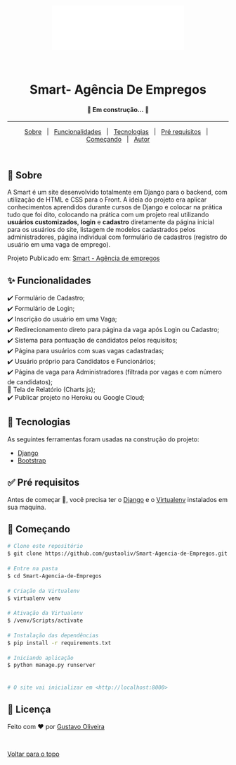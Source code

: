 <div align="center" id="top"> 
  <img src="core/static/images/logo.png" alt="Smart   Agência De Empregos" />

  &#xa0;

  <!-- <a href="https://smartagênciadeempregos.netlify.com">Demo</a> -->
</div>

<h1 align="center">Smart- Agência De Empregos</h1>



<!-- Status -->

 <h4 align="center"> 
	🚧 Em construção... 🚧
</h4> 

<hr>

<p align="center">
  <a href="#dart-sobre">Sobre</a> &#xa0; | &#xa0; 
  <a href="#sparkles-funcionalidades">Funcionalidades</a> &#xa0; | &#xa0;
  <a href="#rocket-tecnologias">Tecnologias</a> &#xa0; | &#xa0;
  <a href="#white_check_mark-pré-requesitos">Pré requisitos</a> &#xa0; | &#xa0;
  <a href="#checkered_flag-começando">Começando</a> &#xa0; | &#xa0;
  <a href="https://github.com/gutaoliv" target="_blank">Autor</a>
</p>

<br>

## :dart: Sobre ##

A Smart é um site desenvolvido totalmente em Django para o backend, com utilização de HTML e CSS para o Front. A ideia do projeto era aplicar conhecimentos aprendidos durante cursos de Django e colocar na prática tudo que foi dito, colocando na prática com um projeto real utilizando **usuários customizados**, **login** e **cadastro** diretamente da página inicial para os usuários do site, listagem de modelos cadastrados pelos administradores, página individual com formulário de cadastros (registro do usuário em uma vaga de emprego).

Projeto Publicado em: [Smart - Agência de empregos](http://35.222.239.242)


## :sparkles: Funcionalidades ##

:heavy_check_mark: Formulário de Cadastro;\
:heavy_check_mark: Formulário de Login;\
:heavy_check_mark: Inscrição do usuário em uma Vaga;\
:heavy_check_mark: Redirecionamento direto para página da vaga após Login ou Cadastro;\
:heavy_check_mark: Sistema para pontuação de candidatos pelos requisitos;\
:heavy_check_mark: Página para usuários com suas vagas cadastradas;\
:heavy_check_mark: Usuário próprio para Candidatos e Funcionários;\
:heavy_check_mark: Página de vaga para Administradores (filtrada por vagas e com número de candidatos);\
:construction: Tela de Relatório (Charts js);\
:heavy_check_mark: Publicar projeto no Heroku ou Google Cloud;

## :rocket: Tecnologias ##

As seguintes ferramentas foram usadas na construção do projeto:

- [Django](https://www.djangoproject.com/)
- [Bootstrap](https://getbootstrap.com/)

## :white_check_mark: Pré requisitos ##

Antes de começar :checkered_flag:, você precisa ter o [Django](https://www.djangoproject.com/) e o [Virtualenv](https://virtualenv.pypa.io/en/latest/#) instalados em sua maquina.

## :checkered_flag: Começando ##

```bash
# Clone este repositório
$ git clone https://github.com/gustaoliv/Smart-Agencia-de-Empregos.git

# Entre na pasta
$ cd Smart-Agencia-de-Empregos

# Criação da Virtualenv
$ virtualenv venv

# Ativação da Virtualenv
$ /venv/Scripts/activate

# Instalação das dependências
$ pip install -r requirements.txt

# Iniciando aplicação
$ python manage.py runserver


# O site vai inicializar em <http://localhost:8000>
```


## :memo: Licença ##

Feito com :heart: por <a href="https://github.com/gustaoliv" target="_blank">Gustavo Oliveira</a>

&#xa0;

<a href="#top">Voltar para o topo</a>
